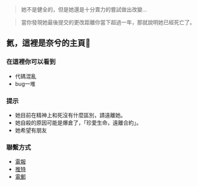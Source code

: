 > 她不是健全的，但是她還是十分賣力的嘗試做出改變...

> 當你發現她最後提交的更改距離你當下超過一年，那就說明她已經死亡了。

## 氦，這裡是奈兮的主頁🥰

### 在這裡你可以看到

- 代碼混亂
- bug一堆

### 提示
- 她目前在精神上和死沒有什麼區別，請遠離她。
- 她自殺的原因可能是爆倉了，「珍愛生命，遠離合約」。
- 她希望有朋友

### 聯繫方式
- [電報](t.me/NaiXi2233)
- [推特](https://twitter.com/NaiXi2233)
- [電郵](naixi5644@gmail.com)
